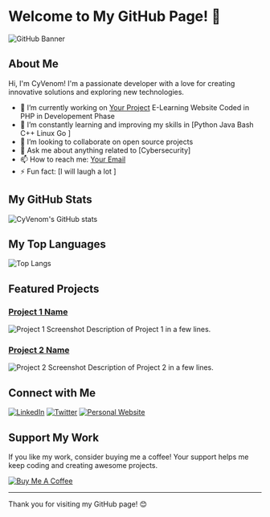 # Welcome to My GitHub Page! 👋

![GitHub Banner](https://your-image-url.com/banner.png)

## About Me

Hi, I'm CyVenom! I'm a passionate developer with a love for creating innovative solutions and exploring new technologies. 

- 🔭 I’m currently working on [Your Project](https://github.com/CyVenom/E_Learning_Platform) E-Learning Website Coded in PHP in Developement Phase
- 🌱 I’m constantly learning and improving my skills in [Python Java Bash C++ Linux Go ]
- 👯 I’m looking to collaborate on open source projects
- 💬 Ask me about anything related to [Cybersecurity]
- 📫 How to reach me: [Your Email](mailto:raojerryjeremiah436@gmail.com)
- ⚡ Fun fact: [I will laugh a lot ]

## My GitHub Stats

![CyVenom's GitHub stats](https://github-readme-stats.vercel.app/api?username=CyVenom&show_icons=true&theme=radical)

## My Top Languages

![Top Langs](https://github-readme-stats.vercel.app/api/top-langs/?username=CyVenom&layout=compact&theme=radical)

## Featured Projects

### [Project 1 Name](https://github.com/yourusername/project1)
![Project 1 Screenshot](https://your-image-url.com/project1.png)
Description of Project 1 in a few lines.

### [Project 2 Name](https://github.com/yourusername/project2)
![Project 2 Screenshot](https://your-image-url.com/project2.png)
Description of Project 2 in a few lines.

## Connect with Me

[![LinkedIn](https://img.shields.io/badge/LinkedIn-blue?style=for-the-badge&logo=linkedin)](https://www.linkedin.com/in/yourusername/)
[![Twitter](https://img.shields.io/badge/Twitter-blue?style=for-the-badge&logo=twitter)](https://twitter.com/yourusername/)
[![Personal Website](https://img.shields.io/badge/Website-blue?style=for-the-badge&logo=google)](https://yourwebsite.com)

## Support My Work

If you like my work, consider buying me a coffee! Your support helps me keep coding and creating awesome projects.

[![Buy Me A Coffee](https://img.shields.io/badge/Buy_Me_A_Coffee-yellow?style=for-the-badge&logo=buy-me-a-coffee)](https://www.buymeacoffee.com/yourusername)

---

Thank you for visiting my GitHub page! 😊
